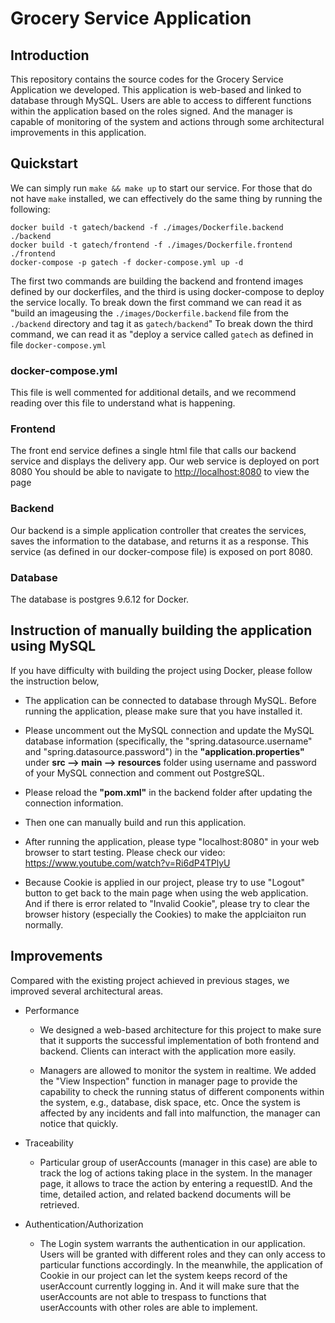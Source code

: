 # Grocery Service Application

## Introduction

This repository contains the source codes for the Grocery Service Application we developed. This application is web-based and linked to database through MySQL. Users are able to access to different functions within the application based on the roles signed. And the manager is capable of monitoring of the system and actions through some architectural improvements in this application.    

## Quickstart
We can simply run `make && make up` to start our service. For those that do not have `make` installed, we can effectively do the same thing by running the following:
```
docker build -t gatech/backend -f ./images/Dockerfile.backend ./backend
docker build -t gatech/frontend -f ./images/Dockerfile.frontend ./frontend
docker-compose -p gatech -f docker-compose.yml up -d
```
The first two commands are building the backend and frontend images defined by our dockerfiles, and the third is using docker-compose to deploy the service locally.
To break down the first command we can read it as "build an imageusing the `./images/Dockerfile.backend` file from the `./backend` directory and tag it as `gatech/backend`"
To break down the third command, we can read it as "deploy a service called `gatech` as defined in file `docker-compose.yml`

### docker-compose.yml
This file is well commented for additional details, and we recommend reading over this file to understand what is happening.

### Frontend
The front end service defines a single html file that calls our backend service and displays the delivery app. Our web service is deployed on port 8080
You should be able to navigate to [http://localhost:8080](http://localhost:8080) to view the page

### Backend
Our backend is a simple application controller that creates the services, saves the information to the database, and returns it as a response.
This service (as defined in our docker-compose file) is exposed on port 8080.

### Database
The database is postgres 9.6.12 for Docker.



## Instruction of manually building the application using MySQL

If you have difficulty with building the project using Docker, please follow the instruction below,

* The application can be connected to database through MySQL. Before running the application, please make sure that you have installed it.

* Please uncomment out the MySQL connection and update the MySQL database information (specifically, the "spring.datasource.username" and "spring.datasource.password") in the __"application.properties"__ under __src --> main --> resources__ folder using username and password of your MySQL connection and comment out PostgreSQL. 

* Please reload the __"pom.xml"__ in the backend folder after updating the connection information.

* Then one can manually build and run this application. 

* After running the application, please type "localhost:8080" in your web browser to start testing. Please check our video: https://www.youtube.com/watch?v=Ri6dP4TPlyU

* Because Cookie is applied in our project, please try to use "Logout" button to get back to the main page when using the web application. And if there is error related to "Invalid Cookie", please try to clear the browser history (especially the Cookies) to make the applciaiton run normally.



## Improvements

Compared with the existing project achieved in previous stages, we improved several architectural areas.

* Performance

    * We designed a web-based architecture for this project to make sure that it supports the successful implementation of both frontend and backend. Clients can interact with the application more easily.
    
    * Managers are allowed to monitor the system in realtime. We added the "View Inspection" function in manager page to provide the capability to check the running status of different components within the system, e.g., database, disk space, etc. Once the system is affected by any incidents and fall into malfunction, the manager can notice that quickly. 

* Traceability

    * Particular group of userAccounts (manager in this case) are able to track the log of actions taking place in the system. In the manager page, it allows to trace the action by entering a requestID. And the time, detailed action, and related backend documents will be retrieved.

* Authentication/Authorization

    * The Login system warrants the authentication in our application. Users will be granted with different roles and they can only access to particular functions accordingly. In the meanwhile, the application of Cookie in our project can let the system keeps record of the userAccount currently logging in. And it will make sure that the userAccounts are not able to trespass to functions that userAccounts with other roles are able to implement.  

